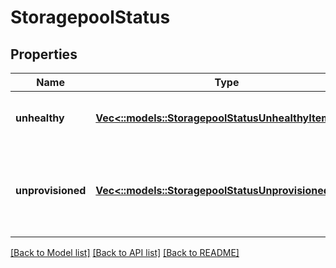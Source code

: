 # StoragepoolStatus

## Properties
Name | Type | Description | Notes
------------ | ------------- | ------------- | -------------
**unhealthy** | [**Vec<::models::StoragepoolStatusUnhealthyItem>**](StoragepoolStatusUnhealthyItem.md) | Disk pools which are currently unhealthy. | [default to null]
**unprovisioned** | [**Vec<::models::StoragepoolStatusUnprovisionedItem>**](StoragepoolStatusUnprovisionedItem.md) | Drives which are not currently provisioned into a disk pool. | [default to null]

[[Back to Model list]](../README.md#documentation-for-models) [[Back to API list]](../README.md#documentation-for-api-endpoints) [[Back to README]](../README.md)


